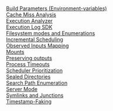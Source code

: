 [Build Parameters (Environment-variables)](./Advanced-Features/Build-Parameters-(Environment-variables).md) <br>
[Cache Miss Analysis](./Advanced-Features/Cache-Miss-Analysis.md) <br>
[Execution Analyzer](./Advanced-Features/Execution-Analyzer.md) <br>
[Execution Log SDK](./Advanced-Features/Execution-Log-SDK.md) <br>
[Filesystem modes and Enumerations](./Advanced-Features/Filesystem-modes-and-Enumerations.md) <br>
[Incremental Scheduling](./Advanced-Features/Incremental-Scheduling.md) <br>
[Observed Inputs Mapping](./Advanced-Features/Observed-Inputs-Mapping.md) <br>
[Mounts](./Advanced-Features/Cache-Miss-Analysis.md) <br>
[Preserving outputs](./Advanced-Features/Preserving-outputs.md) <br>
[Process Timeouts](./Advanced-Features/Process-Timeouts.md) <br>
[Scheduler Prioritization](./Advanced-Features/Scheduler-Prioritization.md) <br>
[Sealed Directories](./Advanced-Features/Sealed-Directories.md) <br>
[Search Path Enumeration](./Advanced-Features/Search-Path-Enumeration.md) <br>
[Server Mode](./Advanced-Features/Server-Mode.md) <br>
[Symlinks and Junctions](./Advanced-Features/Symlinks-and-Junctions.md) <br>
[Timestamp-Faking](./Advanced-Features/Timestamp-Faking.md) <br>
